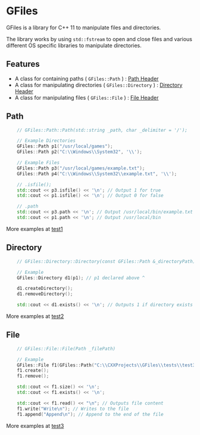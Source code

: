# GFiles

GFiles is a library for C++ 11 to manipulate files and directories. 

The library works by using `std::fstream` to open and close files and various
different OS specific libraries to manipulate directories.

## Features
- A class for containing paths ( `GFiles::Path` ) : [Path Header](include/GFiles/Path.hpp)
- A class for manipulating directories ( `GFiles::Directory` ) : [Directory Header](include/GFiles/Directory.hpp)
- A class for manipulating files ( `GFiles::File` ) : [File Header](include/GFiles/File.hpp)

## Path
```c++
    // GFiles::Path::Path(std::string _path, char _delimiter = '/');

    // Example Directories
    GFiles::Path p1("/usr/local/games");
    GFiles::Path p2("C:\\Windows\\System32", '\\');

    // Example Files
    GFiles::Path p3("/usr/local/games/example.txt");
    GFiles::Path p4("C:\\Windows\\System32\\example.txt", '\\');

    // .isfile();
    std::cout << p3.isfile() << '\n'; // Output 1 for true
    std::cout << p1.isfile() << '\n'; // Output 0 for false

    // .path
    std::cout << p3.path << '\n'; // Output /usr/local/bin/example.txt
    std::cout << p1.path << '\n'; // Output /usr/local/bin
```

More examples at [test1](tests/test1/main.cpp)

## Directory
```c++
    // GFiles::Directory::Directory(const GFiles::Path &_directoryPath)

    // Example
    GFiles::Directory d1(p1); // p1 declared above ^

    d1.createDirectory();
    d1.removeDirectory();

    std::cout << d1.exists() << '\n'; // Outputs 1 if directory exists (true)
```

More examples at [test2](tests/test2/main.cpp)

## File
```c++
    // GFiles::File::File(Path _filePath)

    // Example
    GFiles::File f1(GFiles::Path("C:\\CXXProjects\\GFiles\\tests\\test3\\test.json", '\\'));
    f1.create();
    f1.remove();

    std::cout << f1.size() << '\n';
    std::cout << f1.exists() << '\n';

    std::cout << f1.read() << "\n"; // Outputs file content
    f1.write("Write\n"); // Writes to the file
    f1.append("Append\n"); // Append to the end of the file
```

More examples at [test3](tests/test3/main.cpp)